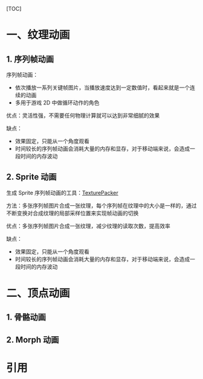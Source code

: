 [TOC]

# 一、纹理动画

## 1. 序列帧动画

序列帧动画：

- 依次播放一系列关键帧图片，当播放速度达到一定数值时，看起来就是一个连续的动画
- 多用于游戏 2D 中做循环动作的角色



优点：灵活性强，不需要任何物理计算就可以达到非常细腻的效果

缺点：

- 效果固定，只能从一个角度观看
- 时间较长的序列帧动画会消耗大量的内存和显存，对于移动端来说，会造成一段时间的内存波动



## 2. Sprite 动画

生成 Sprite 序列帧动画的工具：[TexturePacker](https://www.codeandweb.com/texturepacker)

方法：多张序列帧图片合成一张纹理，每个序列帧在纹理中的大小是一样的，通过不断变换对合成纹理的局部采样位置来实现帧动画的切换

优点：多张序列帧图片合成一张纹理，减少纹理的读取次数，提高效率

缺点：

- 效果固定，只能从一个角度观看
- 时间较长的序列帧动画会消耗大量的内存和显存，对于移动端来说，会造成一段时间的内存波动





# 二、顶点动画

## 1. 骨骼动画





## 2. Morph 动画





# 引用

